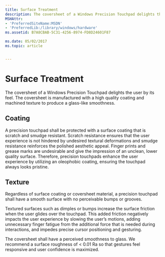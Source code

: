 ```yaml
---
title: Surface Treatment
description: The coversheet of a Windows Precision Touchpad delights the user by its feel. The coversheet is manufactured with a high quality coating and machined texture to produce a glass-like smoothness.
MSHAttr:
- 'PreferredSiteName:MSDN'
- 'PreferredLib:/library/windows/hardware'
ms.assetid: B7A8CBAB-5C31-4256-8974-FD8D24601F87

ms.date: 05/02/2017
ms.topic: article


---
```


# Surface Treatment


The coversheet of a Windows Precision Touchpad delights the user by its feel. The coversheet is manufactured with a high quality coating and machined texture to produce a glass-like smoothness.

## Coating


A precision touchpad shall be protected with a surface coating that is scratch and smudge resistant. Scratch resistance ensures that the user experience is not hindered by undesired textural deformations and smudge resistance reinforces the polished aesthetic appeal. Finger prints and grease marks are undesirable and give the impression of an unclean, lower quality surface. Therefore, precision touchpads enhance the user experience by utilizing an oleophobic coating, ensuring the touchpad always looks pristine.

## Texture


Regardless of surface coating or coversheet material, a precision touchpad shall have a smooth surface with no perceivable bumps or grooves.

Textured surfaces such as dimples or bumps increase the surface friction when the user glides over the touchpad. This added friction negatively impacts the user experience by slowing the user’s motions, adding unnecessary finger fatigue from the additional force that is needed during interactions, and impedes precise cursor positioning and gesturing.

The coversheet shall have a perceived smoothness to glass. We recommend a surface roughness of &lt; 0.01 Ra so that gestures feel responsive and user confidence is maximized.

 

 






